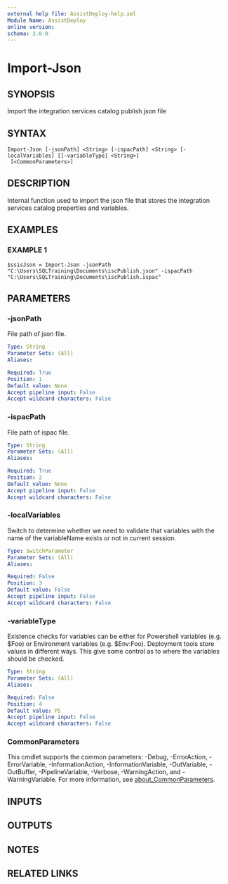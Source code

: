 ```yaml
---
external help file: AssistDeploy-help.xml
Module Name: AssistDeploy
online version:
schema: 2.0.0
---
```


# Import-Json

## SYNOPSIS
Import the integration services catalog publish json file

## SYNTAX

```
Import-Json [-jsonPath] <String> [-ispacPath] <String> [-localVariables] [[-variableType] <String>]
 [<CommonParameters>]
```

## DESCRIPTION
Internal function used to import the json file that stores the integration services catalog properties and variables.

## EXAMPLES

### EXAMPLE 1
```
$ssisJson = Import-Json -jsonPath "C:\Users\SQLTraining\Documents\iscPublish.json" -ispacPath "C:\Users\SQLTraining\Documents\iscPublish.ispac"
```

## PARAMETERS

### -jsonPath
File path of json file.

```yaml
Type: String
Parameter Sets: (All)
Aliases:

Required: True
Position: 1
Default value: None
Accept pipeline input: False
Accept wildcard characters: False
```

### -ispacPath
File path of ispac file.

```yaml
Type: String
Parameter Sets: (All)
Aliases:

Required: True
Position: 2
Default value: None
Accept pipeline input: False
Accept wildcard characters: False
```

### -localVariables
Switch to determine whether we need to validate that variables with the name of the variableName exists or not in current session.

```yaml
Type: SwitchParameter
Parameter Sets: (All)
Aliases:

Required: False
Position: 3
Default value: False
Accept pipeline input: False
Accept wildcard characters: False
```

### -variableType
Existence checks for variables can be either for Powershell variables (e.g.
$Foo) or Environment variables (e.g.
$Env:Foo). 
Deployment tools store values in different ways.
This give some control as to where the variables should be checked.

```yaml
Type: String
Parameter Sets: (All)
Aliases:

Required: False
Position: 4
Default value: PS
Accept pipeline input: False
Accept wildcard characters: False
```

### CommonParameters
This cmdlet supports the common parameters: -Debug, -ErrorAction, -ErrorVariable, -InformationAction, -InformationVariable, -OutVariable, -OutBuffer, -PipelineVariable, -Verbose, -WarningAction, and -WarningVariable. For more information, see [about_CommonParameters](http://go.microsoft.com/fwlink/?LinkID=113216).

## INPUTS

## OUTPUTS

## NOTES

## RELATED LINKS
